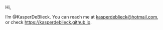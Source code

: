 Hi,

I’m @KasperDeBlieck.
You can reach me at kasperdeblieck@hotmail.com, or check https://kasperdeblieck.github.io.

